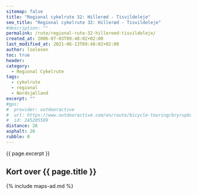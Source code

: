 ```yaml
---
sitemap: false
title: "Regional cykelrute 32: Hillerød - Tisvildeleje"
seo_title: "Regional cykelrute 32: Hillerød - Tisvildeleje"
#description: ""
permalink: /rute/regional-rute-32-hilleroed-tisvildeleje/
created_at: 2006-07-03T09:48:02+02:00
last_modified_at: 2021-06-13T09:48:02+02:00
author: lsolesen
toc: true
header:
category:
  - Regional Cykelrute
tags:
  - cykelrute
  - regional
  - Nordsjælland
excerpt: ""
#gps:
#  provider: outdooractive
#  url: https://www.outdooractive.com/en/route/bicycle-touring/bryrupbanestien-naturstien-horsens-silkeborg/245205589/
#  id: 245205589
distance: 26
asphalt: 26
rubble: 0
---
```


{{ page.excerpt }}

## Kort over {{ page.title }}

{% include maps-ad.md %}
